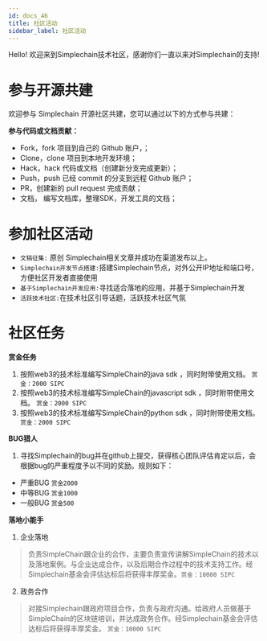 ```yaml
---
id: docs_46
title: 社区活动
sidebar_label: 社区活动
---
```


Hello!
欢迎来到Simplechain技术社区，感谢你们一直以来对Simplechain的支持!

# 参与开源共建

欢迎参与 Simplechain 开源社区共建，您可以通过以下的方式参与共建：

**参与代码或文档贡献：**

- Fork，fork 项目到自己的 Github 账户，；
- Clone，clone 项目到本地开发环境；
- Hack，hack 代码或文档（创建新分支完成更新）；
- Push，push 已经 commit 的分支到远程 Github 账户；
- PR，创建新的 pull request 完成贡献；
- 文档， 编写文档库，整理SDK，开发工具的文档；


# 参加社区活动

- `文稿征集:` 原创 Simplechain相关文章并成功在渠道发布以上。
- `Simplechain开发节点搭建:`搭建Simplechain节点，对外公开IP地址和端口号，方便社区开发者直接使用
- `基于Simplechain开发应用:`寻找适合落地的应用，并基于Simplechain开发
- `活跃技术社区:`在技术社区引导话题，活跃技术社区气氛

# 社区任务

**赏金任务**

1. 按照web3的技术标准编写SimpleChain的java sdk ，同时附带使用文档。        `赏金：2000 SIPC`
2. 按照web3的技术标准编写SimpleChain的javascript sdk ，同时附带使用文档。  `赏金：2000 SIPC`
3. 按照web3的技术标准编写SimpleChain的python sdk ，同时附带使用文档。      `赏金：2000 SIPC`


**BUG猎人**

1. 寻找Simplechain的bug并在github上提交，获得核心团队评估肯定以后，会根据bug的严重程度予以不同的奖励。规则如下：

- 严重BUG   `赏金2000`
- 中等BUG   `赏金1000`
- 一般BUG   `赏金500`

**落地小能手**

1. 企业落地

> 负责SimpleChain跟企业的合作，主要负责宣传讲解SimpleChain的技术以及落地案例。与企业达成合作，以及后期合作过程中的技术支持工作。经Simplechain基金会评估达标后将获得丰厚奖金。`赏金：10000 SIPC`

2. 政务合作

> 对接Simplechain跟政府项目合作，负责与政府沟通。给政府人员做基于SimpleChain的区块链培训，并达成政务合作。经Simplechain基金会评估达标后将获得丰厚奖金。 `赏金：10000 SIPC`